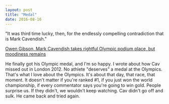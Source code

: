 ```yaml
---
layout: post
title: "Medal"
date: 2016-08-16
---
```


"It was third time lucky, then, for the endlessly compelling contradiction that is Mark Cavendish."

<a href="https://www.theguardian.com/sport/blog/2016/aug/16/mark-cavendish-olympic-medal-cycling-omnium-rio-2016">Owen Gibson, Mark Cavendish takes rightful Olympic podium place, but moodiness remains</a>

He finally got his Olympic medal, and I'm so happy. I wrote about how Cav missed out in London 2012. No athlete "deserves" a medal at the Olympics. That's what I love about the Olympics. It's about that day, that race, that moment. It doesn't matter if you're ranked #1, if you just won the world championship, if every commentator says you're going to win gold. People surprise us. If they didn't, we wouldn't keep watching. Cav didn't go off and sulk. He came back and tried again.
